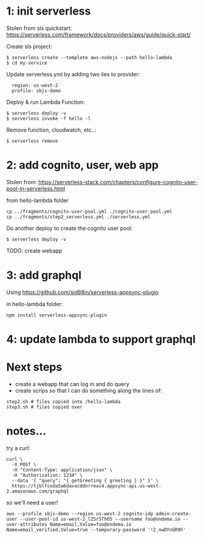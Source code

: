 
# 1: init serverless
Stolen from sls quickstart: 
https://serverless.com/framework/docs/providers/aws/guide/quick-start/

Create sls project:
```
$ serverless create --template aws-nodejs --path hello-lambda
$ cd my-service
```
Update serverless.yml by adding two lies to provider:
```
  region: us-west-2
  profile: sbjs-demo
```

Deploy & run Lambda Function:
```
$ serverless deploy -v
$ serverless invoke -f hello -l
```
Remove function, cloudwatch, etc..:
```
$ serverless remove
```

# 2: add cognito, user, web app
Stolen from:
https://serverless-stack.com/chapters/configure-cognito-user-pool-in-serverless.html

from hello-lambda folder
```
cp ../fragments/cognito-user-pool.yml ./cognito-user-pool.yml
cp ../fragments/step2_serverless.yml ./serverless.yml
```

Do another deploy to create the cognito user pool:
```
$ serverless deploy -v
```

TODO: create webapp

# 3: add graphql
Using https://github.com/sid88in/serverless-appsync-plugin 

in hello-lambda folder:
```
npm install serverless-appsync-plugin
```

# 4: update lambda to support graphql

# Next steps
- create a webapp that can log in and do query
- create scrips so that I can do something along the lines of:
```
step2.sh # files copied into /hello-lambda
step3.sh # files copied over
```


# notes...

try a curl:
```
curl \
  -X POST \
  -H "Content-Type: application/json" \
  -H "Authorization: 1234" \
  --data '{ "query": "{ getGreeting { greeting } }" }' \
  https://tjblfcoda5a6davacddnrreac4.appsync-api.us-west-2.amazonaws.com/graphql
```
so we'll need a user!

```
aws --profile sbjs-demo --region us-west-2 cognito-idp admin-create-user --user-pool-id us-west-2_lZSr5ThO5 --username foo@ondema.io --user-attributes Name=email,Value=foo@ondema.io Name=email_verified,Value=true --temporary-password '!2_nwDYnGR9h'

```